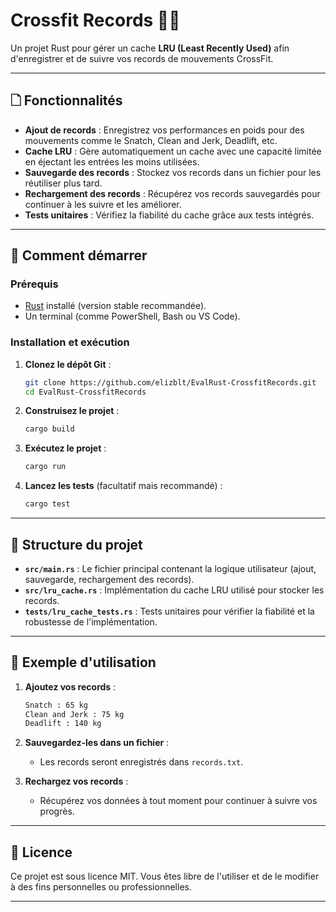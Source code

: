 # Crossfit Records 🏋️‍♂️

Un projet Rust pour gérer un cache **LRU (Least Recently Used)** afin d'enregistrer et de suivre vos records de mouvements CrossFit. 

---

## 🗋 Fonctionnalités

- **Ajout de records** : Enregistrez vos performances en poids pour des mouvements comme le Snatch, Clean and Jerk, Deadlift, etc.
- **Cache LRU** : Gère automatiquement un cache avec une capacité limitée en éjectant les entrées les moins utilisées.
- **Sauvegarde des records** : Stockez vos records dans un fichier pour les réutiliser plus tard.
- **Rechargement des records** : Récupérez vos records sauvegardés pour continuer à les suivre et les améliorer.
- **Tests unitaires** : Vérifiez la fiabilité du cache grâce aux tests intégrés.

---

## 🚀 Comment démarrer

### Prérequis
- [Rust](https://www.rust-lang.org/) installé (version stable recommandée).
- Un terminal (comme PowerShell, Bash ou VS Code).

### Installation et exécution

1. **Clonez le dépôt Git** :
   ```bash
   git clone https://github.com/elizblt/EvalRust-CrossfitRecords.git
   cd EvalRust-CrossfitRecords
   ```

2. **Construisez le projet** :
   ```bash
   cargo build
   ```

3. **Exécutez le projet** :
   ```bash
   cargo run
   ```

4. **Lancez les tests** (facultatif mais recommandé) :
   ```bash
   cargo test
   ```

---

## 🔂 Structure du projet

- **`src/main.rs`** : Le fichier principal contenant la logique utilisateur (ajout, sauvegarde, rechargement des records).
- **`src/lru_cache.rs`** : Implémentation du cache LRU utilisé pour stocker les records.
- **`tests/lru_cache_tests.rs`** : Tests unitaires pour vérifier la fiabilité et la robustesse de l'implémentation.

---

## 🚨 Exemple d'utilisation

1. **Ajoutez vos records** :
   ```bash
   Snatch : 65 kg
   Clean and Jerk : 75 kg
   Deadlift : 140 kg
   ```

2. **Sauvegardez-les dans un fichier** :
   - Les records seront enregistrés dans `records.txt`.

3. **Rechargez vos records** :
   - Récupérez vos données à tout moment pour continuer à suivre vos progrès.

---

## 📜 Licence

Ce projet est sous licence MIT. Vous êtes libre de l'utiliser et de le modifier à des fins personnelles ou professionnelles.

---

